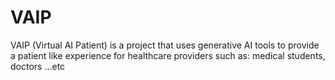 # VAIP
 VAIP (Virtual AI Patient) is a project that uses generative AI tools to provide a patient like experience for healthcare  providers such as: medical students, doctors ...etc
